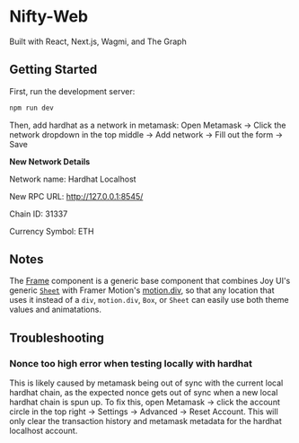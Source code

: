 # Nifty-Web

Built with React, Next.js, Wagmi, and The Graph

## Getting Started

First, run the development server:

```bash
npm run dev
```

Then, add hardhat as a network in metamask: Open Metamask -> Click the network dropdown in the top middle -> Add network -> Fill out the form -> Save

**New Network Details**

Network name: Hardhat Localhost

New RPC URL: http://127.0.0.1:8545/

Chain ID: 31337

Currency Symbol: ETH

## Notes

The [Frame](./components/Frame.tsx) component is a generic base component that combines Joy UI's generic [`Sheet`](https://mui.com/joy-ui/react-sheet/) with Framer Motion's [motion.div](https://www.framer.com/docs/component/), so that any location that uses it instead of a `div`, `motion.div`, `Box`, or `Sheet` can easily use both theme values and animatations.

## Troubleshooting

### Nonce too high error when testing locally with hardhat

This is likely caused by metamask being out of sync with the current local hardhat chain, as the expected nonce gets out of sync when a new local hardhat chain is spun up. To fix this, open Metamask -> click the account circle in the top right -> Settings -> Advanced -> Reset Account. This will only clear the transaction history and metamask metadata for the hardhat localhost account.

